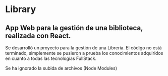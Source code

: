 # Library
## App Web para la gestión de una biblioteca, realizada con React.

Se desarrolló un proyecto para la gestión de una Libreria. El código no está terminado, simplemente se pusieron a prueba los conocimientos adquiridos en cuanto a todas las tecnologías FullStack.

Se ha ignorado la subida de archivos (Node Modules)
